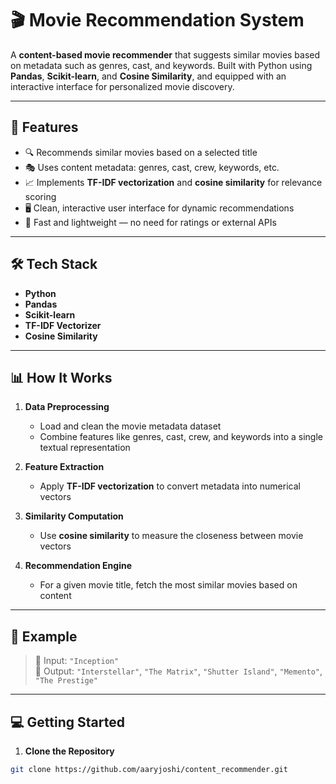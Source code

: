 # 🎬 Movie Recommendation System

A **content-based movie recommender** that suggests similar movies based on metadata such as genres, cast, and keywords. Built with Python using **Pandas**, **Scikit-learn**, and **Cosine Similarity**, and equipped with an interactive interface for personalized movie discovery.

---

## 🚀 Features

- 🔍 Recommends similar movies based on a selected title
- 🎭 Uses content metadata: genres, cast, crew, keywords, etc.
- 📈 Implements **TF-IDF vectorization** and **cosine similarity** for relevance scoring
- 🖥️ Clean, interactive user interface for dynamic recommendations
- 🧠 Fast and lightweight — no need for ratings or external APIs

---

## 🛠 Tech Stack

- **Python**
- **Pandas**
- **Scikit-learn**
- **TF-IDF Vectorizer**
- **Cosine Similarity**

---

## 📊 How It Works

1. **Data Preprocessing**  
   - Load and clean the movie metadata dataset  
   - Combine features like genres, cast, crew, and keywords into a single textual representation  

2. **Feature Extraction**  
   - Apply **TF-IDF vectorization** to convert metadata into numerical vectors  

3. **Similarity Computation**  
   - Use **cosine similarity** to measure the closeness between movie vectors  

4. **Recommendation Engine**  
   - For a given movie title, fetch the most similar movies based on content  

---

## 📎 Example

> 🎥 Input: `"Inception"`  
> 🔁 Output: `"Interstellar"`, `"The Matrix"`, `"Shutter Island"`, `"Memento"`, `"The Prestige"`

---

## 💻 Getting Started

1. **Clone the Repository**  
```bash
git clone https://github.com/aaryjoshi/content_recommender.git
